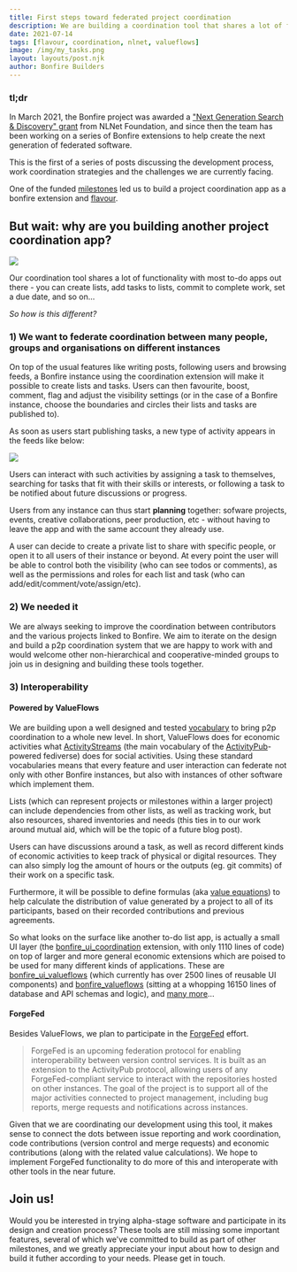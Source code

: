 ```yaml
---
title: First steps toward federated project coordination
description: We are building a coordination tool that shares a lot of functionality with most to-do apps out there. But how is it different?
date: 2021-07-14
tags: [flavour, coordination, nlnet, valueflows]
image: /img/my_tasks.png
layout: layouts/post.njk
author: Bonfire Builders
---
```



### tl;dr
In March 2021, the Bonfire project was awarded a ["Next Generation Search & Discovery" grant](https://nlnet.nl/discovery/) from NLNet Foundation, and since then the team has been working on a series of Bonfire extensions to help create the next generation of federated software. 

This is the first of a series of posts discussing the development process, work coordination strategies and the challenges we are currently facing.

One of the funded [milestones](https://github.com/bonfire-networks/bonfire-app/milestone/7) led us to build a project coordination app as a bonfire extension and [flavour](https://bonfirenetworks.org/apps/).

## But wait: why are you building another project coordination app?

![](https://i.imgur.com/VFz9YMY.png)



Our coordination tool shares a lot of functionality with most to-do apps out there - you can create lists, add tasks to lists, commit to complete work, set a due date, and so on...

*So how is this different?*

### 1) We want to federate coordination between many people, groups and organisations on different instances

On top of the usual features like writing posts, following users and browsing feeds, a Bonfire instance using the coordination extension will make it possible to create lists and tasks. Users can then favourite, boost, comment, flag and adjust the visibility settings (or in the case of a Bonfire instance, choose the boundaries and circles their lists and tasks are published to). 

As soon as users start publishing tasks, a new type of activity appears in the feeds like below:

![](https://i.imgur.com/E2Gu7s6.jpg)

Users can interact with such activities by assigning a task to themselves, searching for tasks that fit with their skills or interests, or following a task to be notified about future discussions or progress.

Users from any instance can thus start **planning** together: sofware projects, events, creative collaborations, peer production, etc - without having to leave the app and with the same account they already use.

A user can decide to create a private list to share with specific people, or open it to all users of their instance or beyond. At every point the user will be able to control both the visibility (who can see todos or comments), as well as the permissions and roles for each list and task (who can add/edit/comment/vote/assign/etc).

### 2) We needed it 

We are always seeking to improve the coordination between  contributors and the various projects linked to Bonfire. We aim to iterate on the design and build a p2p coordination system that we are happy to work with and would welcome other non-hierarchical and cooperative-minded groups to join us in designing and building these tools together.

### 3) Interoperability 

#### Powered by ValueFlows

We are building upon a well designed and tested [vocabulary](https://valueflo.ws/) to bring p2p coordination to a whole new level. In short, ValueFlows does for economic activities what [ActivityStreams](https://www.w3.org/TR/activitystreams-core/#introduction) (the main vocabulary of the [ActivityPub](https://activitypub.rocks/)-powered fediverse) does for social activities. Using these standard vocabularies means that every feature and user interaction can federate not only with other Bonfire instances, but also with instances of other software which implement them. 

Lists (which can represent projects or milestones within a larger project) can include dependencies from other lists, as well as tracking work, but also resources, shared inventories and needs (this ties in to our work around mutual aid, which will be the topic of a future blog post). 

Users can have discussions around a task, as well as record different kinds of economic activities to keep track of physical or digital resources. They can also simply log the amount of hours or the outputs (eg. git commits) of their work on a specific task.

Furthermore, it will be possible to define formulas (aka [value equations](https://valueflo.ws/appendix/equations.html)) to help calculate the distribution of value generated by a project to all of its participants, based on their recorded contributions and previous agreements.

So what looks on the surface like another to-do list app, is actually a small UI layer (the [bonfire_ui_coordination](https://github.com/bonfire-networks/bonfire_ui_coordination) extension, with only 1110 lines of code) on top of larger and more general economic extensions which are poised to be used for many different kinds of applications. These are [bonfire_ui_valueflows](https://github.com/bonfire-networks/bonfire_ui_valueflows) (which currently has over 2500 lines of reusable UI components) and [bonfire_valueflows](https://github.com/bonfire-networks/bonfire_valueflows) (sitting at a whopping 16150 lines of database and API schemas and logic), and [many more](https://bonfirenetworks.org/extensions/)...

#### ForgeFed

Besides ValueFlows, we plan to participate in the [ForgeFed](https://forgefed.peers.community/) effort. 

> ForgeFed is an upcoming federation protocol for enabling interoperability between version control services. It is built as an extension to the ActivityPub protocol, allowing users of any ForgeFed-compliant service to interact with the repositories hosted on other instances.
> The goal of the project is to support all of the major activities connected to project management, including bug reports, merge requests and notifications across instances.

Given that we are coordinating our development using this tool, it makes sense to connect the dots between issue reporting and work coordination, code contributions (version control and merge requests) and economic contributions (along with the related value calculations). We hope to implement ForgeFed functionality to do more of this and interoperate with other tools in the near future. 

## Join us!

Would you be interested in trying alpha-stage software and participate in its design and creation process? These tools are still missing some important features, several of which we've committed to build as part of other milestones, and we greatly appreciate your input about how to design and build it futher according to your needs. Please get in touch.
 
 